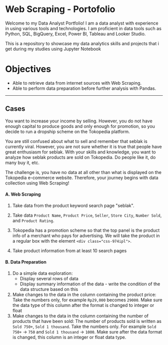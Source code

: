 # Web Scraping - Portofolio

Welcome to my Data Analyst Portfolio! I am a data analyst with experience in using various tools and technologies. I am proficient in data tools such as Python, SQL, BigQuery, Excel, Power BI, Tableau and Looker Studio.

This is a repository to showcase my data analytics skills and projects that i get during my studies using Jupyter Notebook

# Objectives
- Able to retrieve data from internet sources with Web Scraping.
- Able to perform data preparation before further analysis with Pandas.

---

## Cases

You want to increase your income by selling. However, you do not have enough capital to produce goods and only enough for promotion, so you decide to run a dropship scheme on the Tokopedia platform. 

You are still confused about what to sell and remember that seblak is currently viral. However, you are not sure whether it is true that people have great enthusiasm for seblak. With your skills and knowledge, you want to analyze how seblak products are sold on Tokopedia. Do people like it, do many buy it, etc. 

The challenge is, you have no data at all other than what is displayed on the Tokopedia e-commerce website. Therefore, your journey begins with data collection using Web Scraping!

#### A. Web Scraping
1. Take data from the product keyword search page "seblak".

2. Take data `Product Name`, `Product Price`, `Seller`, `Store City`, `Number Sold`, and `Product Rating`.

3. Tokopedia has a promotion scheme so that the top panel is the product info of a merchant who pays for advertising. We will take the product in a regular box with the element `<div class="css-974ipl">`.

5. Take product information from at least 10 search pages

#### B. Data Preparation
1. Do a simple data exploration:
    - Display several rows of data
    - Display summary information of the data - write the condition of the data structure based on this
2. Make changes to the data in the column containing the product price:
    Take the numbers only, for example `Rp29,000` becomes `29000`. Make sure the data type of this column after the format is changed to integer or float
3. Make changes to the data in the column containing the number of products that have been sold:
    The number of products sold is written as `Sold 750+`, `Sold 1 thousand`. Take the numbers only. For example `Sold 750+` -> `750` and `Sold 1 thousand` -> `1000`. Make sure after the data format is changed, this column is an integer or float data type.
